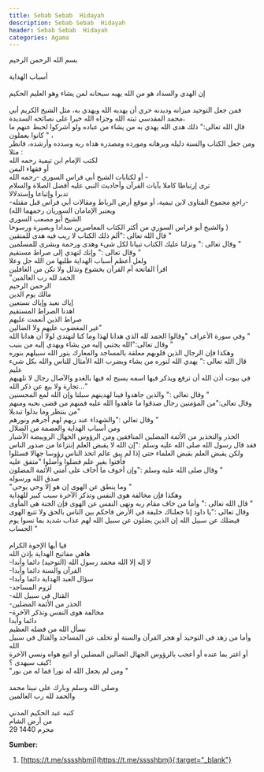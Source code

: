 ```yaml
---
title: Sebab Sebab  Hidayah
description: Sebab Sebab  Hidayah
header: Sebab Sebab  Hidayah
categories: Agama
---
```


<div class="ar">
بسم الله الرحمن الرحيم
<br />

<br />
أسباب الهداية
<br />
 
<br />
إن الهدى والسداد هو من الله يهبه سبحانه لمن يشاء وهو العليم الحكيم
<br />

<br />
فمن جعل التوحيد ميزانه وديدنه حري أن يهديه الله ويهدي به، مثل الشيخ الكريم أبي محمد المقدسي ثبته الله وجزاه الله خيرا على نصائحه السديدة،
<br />
قال الله تعالى:" ذلك هدى الله يهدي به من يشاء من عباده ولو أشركوا لحبط عنهم ما كانوا يعملون " ،
<br />
ومن جعل الكتاب والسنة دليله وبرهانه ومورده ومصدره هداه ربه وسدده وأرشده، فانظر مثلا :
<br />
لكتب الإمام ابن تيمية رحمه الله
<br />
أو فقهاء اليمن
<br />
أو لكتابات الشيخ أبي فراس السوري -رحمه الله - 
<br />
ترى إرتباطا كاملا بآيات القرآن وأحاديث النبي عليه أفضل الصلاة والسلام
<br />
تدبرا وإتباعا وإستدلالا
<br />
-راجع مجموع الفتاوى لابن تيمية، أو موقع أرض الرباط ومقالات أبي فراس قبل مقتله-
<br />
(ويعتبر الإمامان السوريان رحمهما الله
<br />
الشيخ أبو مصعب السوري 
<br />
والشيخ أبو فراس السوري من أكثر الكتاب المعاصرين سدادا وبصيرة ورسوخا )
<br />
قال الله تعالى :"ألم ذلك الكتاب لا ريب فيه هدى للمتقين "
<br />
وقال تعالى :" ونزلنا عليك الكتاب تبيانا لكل شيء وهدى ورحمة وبشرى للمسلمين "
<br />
وقال تعالى :" وإنك لتهدي إلى صراط مستقيم "
<br />
ولعل أعظم أسباب الهداية طلبها من الله جل وعلا
<br />
اقرأ الفاتحة أم القرآن بخشوع وتذلل ولا تكن من الغافلين
<br />
"الحمد لله رب العالمين
<br />
الرحمن الرحيم
<br />
مالك يوم الدين
<br />
إياك نعبد وإياك نستعين
<br />
اهدنا الصراط المستقيم
<br />
صراط الذين أنعمت عليهم
<br />
غير المغضوب عليهم ولا الضالين"
<br />
وفي سورة الأعراف "وقالوا الحمد لله الذي هدانا لهذا وما كنا لنهتدي لولا أن هدانا الله "
<br />
وقال تعالى:"الله يجتبي إليه من يشاء ويهدي إليه من ينيب "
<br />
وهكذا فإن الرجال الذين قلوبهم معلقة بالمساجد والمعارك ينور الله سبيلهم بنوره
<br />
قال الله تعالى :" يهدي الله لنوره من يشاء ويضرب الله الأمثال للناس والله بكل شيء عليم
<br />
في بيوت أذن الله أن ترفع ويذكر فيها اسمه يسبح له فيها بالغدو والآصال رجال لا تلهيهم تجارة ولا بيع عن ذكر الله..."
<br />
وقال تعالى :" والذين جاهدوا فينا لهدينهم سبلنا وإن الله لمع المحسنين "
<br />
وقال تعالى:"من المؤمنين رجال صدقوا ما عاهدوا الله عليه فمنهم من قضى نحبه ومنهم من ينتظر وما بدلوا تبديلا"
<br />
وقال تعالى :"والشهداء عند ربهم لهم أجرهم ونورهم "
<br />
ومن أسباب الهداية والعصمة من الضلال
<br />
الحذر والتحذير من الأئمة المضلين المنافقين ومن الرؤوس الجهال الرويبضة الأشبار
<br />
فقد قال رسول الله صلى الله عليه وسلم :"إن الله لا يقبض العلم إنتزاعا من صدور الناس ولكن يقبض العلم بقبض العلماء حتى إذا لم يبق عالم اتخذ الناس رؤوسا جهالا فسئلوا فأفتوا بغير علم فضلوا وأضلوا "متفق عليه
<br />
وقال صلى الله عليه وسلم :"وإن أخوف ما أخاف على أمتي الأئمة المضلون "
<br />
صدق الله ورسوله
<br />
"وما ينطق عن الهوى إن هو إلا وحي يوحى "
<br />
وهكذا فإن مخالفة هوى النفس وتذكر الآخرة سبب كبير للهداية
<br />
قال الله تعالى :" وأما من خاف مقام ربه ونهى النفس عن الهوى فإن الجنة هي المأوى "
<br />
وقال تعالى :"يا داود إنا جعلناك خليفة في الأرض فاحكم بين الناس بالحق ولا تتبع الهوى فيضلك عن سبيل الله إن الذين يضلون عن سبيل الله لهم عذاب شديد بما نسوا يوم الحساب "
<br />

<br />
فيا أيها الإخوة الكرام
<br />
هاهي مفاتيح الهداية بإذن الله 
<br />
-لا إله إلا الله محمد رسول الله (التوحيد) دائما وأبدا
<br />
-القرآن والسنة دائما وأبدا 
<br />
-سؤال العبد الهداية دائما وأبدا
<br />
-لزوم المساجد
<br />
-القتال في سبيل الله
<br />
-الحذر من الأئمة المضلين
<br />
-مخالفة هوى النفس وتذكر الآخرة
<br />
دائما وأبدا
<br />
نسأل الله من فضله العظيم
<br />
وأما من زهد في التوحيد أو هجر القرآن والسنة أو تخلف عن المساجد والقتال في سبيل الله
<br />
أو اغتر بما عنده أو أعجب بالرؤوس الجهال الضالين المضلين أو اتبع هواه ونسي الآخرة 
<br />
كيف سيهدى ؟!
<br />
"ومن لم يجعل الله له نورا فما له من نور "
<br />

<br />
وصلى الله وسلم وبارك على نبينا محمد
<br />
والحمد لله رب العالمين
<br />

<br />
كتبه عبد الحكيم المدني
<br />
من أرض الشام
<br />
29 محرم 1440
<br />


</div>

<b>Sumber:</b>
1. [https://t.me/sssshbmj](https://t.me/sssshbmj){:target="_blank"}
